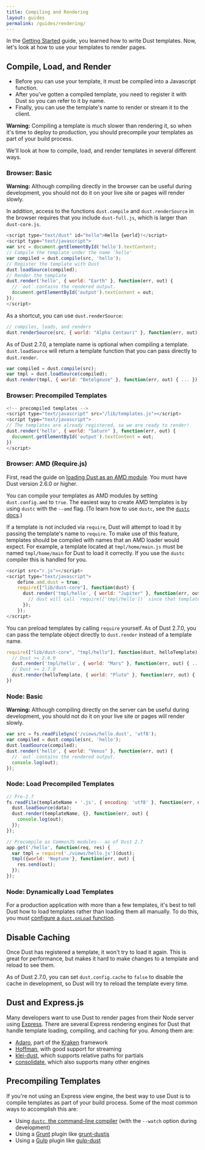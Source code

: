 ```yaml
---
title: Compiling and Rendering
layout: guides
permalink: /guides/rendering/
---
```


In the [Getting Started](/guides/getting-started/) guide, you learned how to write Dust templates. Now, let's look at how to use your templates to render pages.

## Compile, Load, and Render

  * Before you can use your template, it must be compiled into a Javascript function.
  * After you've gotten a compiled template, you need to register it with Dust so you can refer to it by name.
  * Finally, you can use the template's name to render or stream it to the client.

**Warning:** Compiling a template is much slower than rendering it, so when it's time to deploy to production, you should precompile your templates as part of your build process.

We'll look at how to compile, load, and render templates in several different ways.

### Browser: Basic

**Warning:** Although compiling directly in the browser can be useful during development, you should not do it on your live site or pages will render slowly.

In addition, access to the functions `dust.compile` and `dust.renderSource` in the browser requires that you include `dust-full.js`, which is larger than `dust-core.js`.

```js
<script type="text/dust" id="hello">Hello {world}!</script>
<script type="text/javascript">
var src = document.getElementById('hello').textContent;
// Compile the template under the name 'hello'
var compiled = dust.compile(src, 'hello');
// Register the template with Dust
dust.loadSource(compiled);
// Render the template
dust.render('hello', { world: "Earth" }, function(err, out) {
  // `out` contains the rendered output.
  document.getElementById('output').textContent = out;
});
</script>
```

As a shortcut, you can use `dust.renderSource`:

```js
// compiles, loads, and renders
dust.renderSource(src, { world: "Alpha Centauri" }, function(err, out) { ... });
```

As of Dust 2.7.0, a template name is optional when compiling a template. `dust.loadSource` will return a template function that you can pass directly to `dust.render`.

```js
var compiled = dust.compile(src);
var tmpl = dust.loadSource(compiled);
dust.render(tmpl, { world: "Betelgeuse" }, function(err, out) { ... });
```

### Browser: Precompiled Templates

```js
<!-- precompiled templates -->
<script type="text/javascript" src="/lib/templates.js"></script>
<script type="text/javascript">
// The templates are already registered, so we are ready to render!
dust.render('hello', { world: "Saturn" }, function(err, out) {
  document.getElementById('output').textContent = out;
})
</script>
```

### Browser: AMD (Require.js)

First, read the guide on [loading Dust as an AMD module](http://localhost:4000/guides/setup/#amd). You must have Dust version 2.6.0 or higher.

You can compile your templates as AMD modules by setting `dust.config.amd` to `true`. The easiest way to create AMD templates is by using `dustc` with the `--amd` flag. (To learn how to use `dustc`, see the [`dustc` docs](/docs/dustc-api).)

If a template is not included via `require`, Dust will attempt to load it by passing the template's name to `require`. To make use of this feature, templates should be compiled with names that an AMD loader would expect. For example, a template located at `tmpl/home/main.js` must be named `tmpl/home/main` for Dust to load it correctly. If you use the `dustc` compiler this is handled for you.

```js
<script src="r.js"></script>
<script type="text/javascript">
    define.amd.dust = true;
    require(["lib/dust-core"], function(dust) {
      dust.render('tmpl/hello', { world: "Jupiter" }, function(err, out) {
        // dust will call `require(['tmpl/hello'])` since that template isn't loaded yet
      });
    });
</script>
```

You can preload templates by calling `require` yourself. As of Dust 2.7.0, you can pass the template object directly to `dust.render` instead of a template name.

```js
require(["lib/dust-core", "tmpl/hello"], function(dust, helloTemplate) {
  // Dust >= 2.6.0
  dust.render('tmpl/hello', { world: "Mars" }, function(err, out) { ... });
  // Dust >= 2.7.0
  dust.render(helloTemplate, { world: "Pluto" }, function(err, out) { ... });
})
```

### Node: Basic

**Warning:** Although compiling directly on the server can be useful during development, you should not do it on your live site or pages will render slowly.

```js
var src = fs.readFileSync('/views/hello.dust', 'utf8');
var compiled = dust.compile(src, 'hello');
dust.loadSource(compiled);
dust.render('hello', { world: "Venus" }, function(err, out) {
  // `out` contains the rendered output.
  console.log(out);
});
```

### Node: Load Precompiled Templates

```js
// Pre-2.7
fs.readFile(templateName + '.js', { encoding: 'utf8' }, function(err, data) {
  dust.loadSource(data);
  dust.render(templateName, {}, function(err, out) {
    console.log(out);
  });
});
```

```js
// Precompile as CommonJS modules-- as of Dust 2.7
app.get('/hello', function(req, res) {
  var tmpl = require('./views/hello.js')(dust);
  tmpl({world: 'Neptune'}, function(err, out) {
    res.send(out);
  });
});
```

### Node: Dynamically Load Templates

For a production application with more than a few templates, it's best to tell Dust how to load templates rather than loading them all manually. To do this, you must [configure a `dust.onLoad` function](/guides/onload/).

## Disable Caching

Once Dust has registered a template, it won't try to load it again. This is great for performance, but makes it hard to make changes to a template and reload to see them.

As of Dust 2.7.0, you can set `dust.config.cache` to `false` to disable the cache in development, so Dust will try to reload the template every time.

## Dust and Express.js

Many developers want to use Dust to render pages from their Node server using [Express](http://expressjs.com). There are several Express rendering engines for Dust that handle template loading, compiling, and caching for you. Among them are:

  * [Adaro](http://npmjs.com/package/adaro), part of the [Kraken](http://krakenjs.com/) framework
  * [Hoffman](http://npmjs.com/package/hoffman), with good support for streaming
  * [klei-dust](http://npmjs.com/package/klei-dust), which supports relative paths for partials
  * [consolidate](https://www.npmjs.com/package/consolidate), which also supports many other engines

## Precompiling Templates

If you're not using an Express view engine, the best way to use Dust is to compile templates as part of your build process. Some of the most common ways to accomplish this are:

  * Using [`dustc`, the command-line compiler](/docs/dustc-api) (with the `--watch` option during development)
  * Using a [Grunt](http://gruntjs.com) plugin like [grunt-dustjs](https://github.com/STAH/grunt-dustjs)
  * Using a [Gulp](http://gulpjs.com) plugin like [gulp-dust](https://www.npmjs.com/package/gulp-dust)
